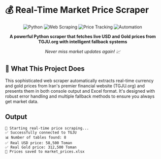 # 💰 Real-Time Market Price Scraper

<div align="center">

![Python](https://img.shields.io/badge/Python-3.7+-blue?logo=python&logoColor=white)
![Web Scraping](https://img.shields.io/badge/Web-Scraping-green?logo=webscraper&logoColor=white)
![Price Tracking](https://img.shields.io/badge/Price-Tracking-orange?logo=cashapp&logoColor=white)
![Automation](https://img.shields.io/badge/Automation-purple?logo=robot&logoColor=white)

**A powerful Python scraper that fetches live USD and Gold prices from TGJU.org with intelligent fallback systems**

*Never miss market updates again! 📈*

</div>

## 🎯 What This Project Does

This sophisticated web scraper automatically extracts real-time currency and gold prices from Iran's premier financial website (TGJU.org) and presents them in both console output and Excel format. It's designed with robust error handling and multiple fallback methods to ensure you always get market data.

## Output 
```🎯 Real-time USD and Gold Price Scraper
🚀 Starting real-time price scraping...
✅ Successfully connected to TGJU
📊 Number of tables found: 8
✅ Real USD price: 58,500 Toman
✅ Real Gold price: 312,500 Toman
💾 Prices saved to market_prices.xlsx
```